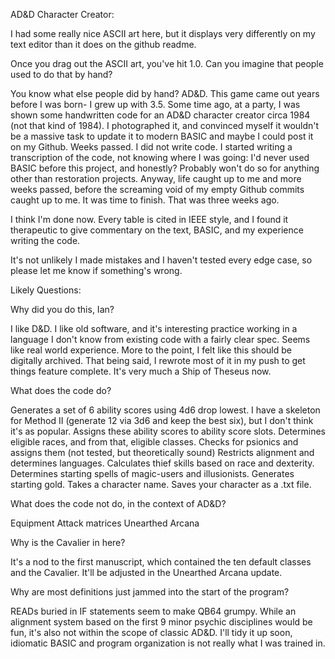 AD&D Character Creator:

I had some really nice ASCII art here, but it displays very differently on my text editor than it does on the github readme.                      
                                                                                                                                              
Once you drag out the ASCII art, you've hit 1.0. Can you imagine that people used to do that by hand? 

You know what else people did by hand? AD&D. This game came out years before I was born- I grew up with 3.5. Some time ago, at a party, I was shown some handwritten code for an AD&D character creator circa 1984 (not that kind of 1984). I photographed it, and convinced myself it wouldn't be a massive task to update it to modern BASIC and maybe I could post it on my Github. Weeks passed. I did not write code. I started writing a transcription of the code, not knowing where I was going: I'd never used BASIC before this project, and honestly? Probably won't do so for anything other than restoration projects. Anyway, life caught up to me and more weeks passed, before the screaming void of my empty Github commits caught up to me. It was time to finish. That was three weeks ago.

I think I'm done now. Every table is cited in IEEE style, and I found it therapeutic to give commentary on the text, BASIC, and my experience writing the code. 

It's not unlikely I made mistakes and I haven't tested every edge case, so please let me know if something's wrong.

Likely Questions:

Why did you do this, Ian?

I like D&D. I like old software, and it's interesting practice working in a language I don't know from existing code with a fairly clear spec. Seems like real world experience. More to the point, I felt like this should be digitally archived. That being said, I rewrote most of it in my push to get things feature complete. It's very much a Ship of Theseus now.  

What does the code do?

Generates a set of 6 ability scores using 4d6 drop lowest. I have a skeleton for Method II (generate 12 via 3d6 and keep the best six), but I don't think it's as popular.
Assigns these ability scores to ability score slots. 
Determines eligible races, and from that, eligible classes.
Checks for psionics and assigns them (not tested, but theoretically sound)
Restricts alignment and determines languages.
Calculates thief skills based on race and dexterity.
Determines starting spells of magic-users and illusionists.
Generates starting gold.
Takes a character name.
Saves your character as a .txt file.

What does the code not do, in the context of AD&D?

Equipment
Attack matrices
Unearthed Arcana

Why is the Cavalier in here? 

It's a nod to the first manuscript, which contained the ten default classes and the Cavalier. It'll be adjusted in the Unearthed Arcana update.

Why are most definitions just jammed into the start of the program?

READs buried in IF statements seem to make QB64 grumpy. While an alignment system based on the first 9 minor psychic disciplines would be fun, it's also not within the scope of classic AD&D. I'll tidy it up soon, idiomatic BASIC and program organization is not really what I was trained in.  